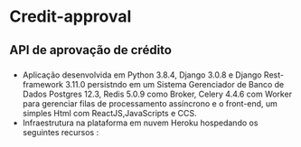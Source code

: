 # Credit-approval

## API de aprovação de crédito

### 
- Aplicação desenvolvida em Python 3.8.4, Django 3.0.8 e Django Rest-framework 3.11.0 persistndo em um Sistema Gerenciador de Banco de Dados Postgres 12.3, Redis 5.0.9 como Broker, Celery 4.4.6 com Worker para gerenciar filas de processamento assíncrono e o front-end, um simples Html com ReactJS,JavaScripts e CCS.
- Infraestrutura na plataforma em nuvem Heroku hospedando os seguintes recursos :

